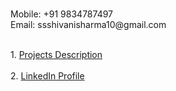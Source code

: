 <div class=“row” style=“height:500px”>
 <div class=“column” style=“width:50%“>
<!--    <img src=“/images/my_pic.jpeg” alt=“Avatar” style=“width:300px”><br> -->
   <br><p>
   Mobile: +91 9834787497<br>
   Email:  ssshivanisharma10@gmail.com</p>
 </div>
 <div class=“column” style=“width:50%“>
    <br>
   1. <a href="https://docs.google.com/spreadsheets/d/1cqnQtk0iNMu_QEe1E56HM6Ull4Ce1Rb6mboTw1yW2W4/edit?usp=sharing">Projects Description</a><br><br>
   2. <a href=“https://www.linkedin.com/in/shivanisharma123”>LinkedIn Profile</a> <br><br>
<!--    3. <a href=“https://github.com/keyurtalathi?tab=repositories”>GIT</a><br><br>
   4. <a href=“https://drive.google.com/open?id=1lJFM7ZW_87SNwXERka0h11xtIJ2jw6S8”>Resume</a> -->
 </div>
</div>
